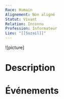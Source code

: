 ```yaml
---
Race: Humain
Alignement: Non aligné
Statut: Vivant
Relation: Inconnu
Profession: Informateur
Lieu: "[[Suzail]]"
---
```

![picture]
# Description

# Événements
